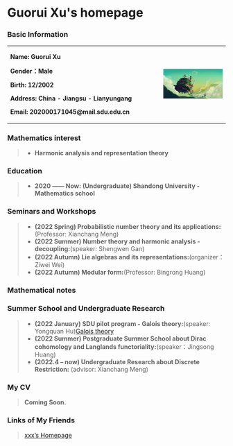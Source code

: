 # Guorui Xu's homepage

### Basic Information

<table border="0">
  <tr>
    <td width="70%">
      <p><b>  Name: Guorui Xu </b></p>
      <p><b>  Gender：Male </b></p>   
      <p><b>Birth: 12/2002 </b></p>
      <p><b>  Address: China - Jiangsu - Lianyungang </b></p>
      <p><b>  Email: 202000171045@mail.sdu.edu.cn </b></p>
    </td>
    <td width="30%">
      <img src="image.jpg" width="100%"> 
    </td>
  </tr>
</table>

### Mathematics interest
> + **Harmonic analysis and representation theory**

### Education

> + **2020 —— Now: (Undergraduate) Shandong University - Mathematics school**


### Seminars and Workshops
> + **(2022 Spring) Probabilistic number theory and its applications:**(Professor: Xianchang Meng)
> + **(2022 Summer) Number theory and harmonic analysis - decoupling:**(speaker: Shengwen Gan)
> + **(2022 Autumn) Lie algebras and its representations:**(organizer：Ziwei Wei)
> + **(2022 Autumn) Modular form:**(Professor: Bingrong Huang)

### Mathematical notes

### Summer School and Undergraduate Research
> + **(2022 January) SDU pilot program - Galois theory:**(speaker: Yongquan Hu)[Galois theory](/Galois_Theory.pdf)
> + **(2022 Summer) Postgraduate Summer School about Dirac cohomology and Langlands functoriality:**(speaker：Jingsong Huang)
> + **(2022.4 – now) Undergraduate Research about Discrete Restriction:** (advisor: Xianchang Meng) 

### My CV
> **Coming Soon.**

### Links of My Friends
> [xxx’s Homepage]([(https://.github.io/)])

